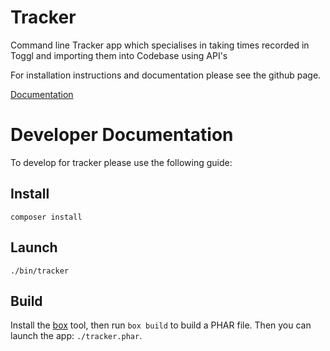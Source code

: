 # Tracker

Command line Tracker app which specialises in taking times recorded in Toggl and importing them into Codebase using API's

For installation instructions and documentation please see the github page.

[Documentation](https://jaymeh.github.io/tracker/)

# Developer Documentation

To develop for tracker please use the following guide:

## Install

    composer install

## Launch

    ./bin/tracker

## Build

Install the [box](http://box-project.org/) tool, then run `box build` to build
a PHAR file. Then you can launch the app: `./tracker.phar`.
